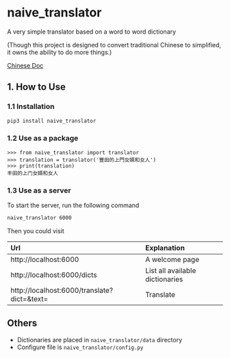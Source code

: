 # naive_translator

A very simple translator based on a word to word dictionary

(Though this project is designed to convert traditional 
Chinese to simplified, it owns the ability to do more things.)

[Chinese Doc](/docs/README_CH.md)

## 1. How to Use

### 1.1 Installation

```bash
pip3 install naive_translator
```

### 1.2 Use as a package

```text
>>> from naive_translator import translator
>>> translation = translator('豐田的上門女婿和女人')
>>> print(translation)
丰田的上门女婿和女人
```

### 1.3 Use as a server

To start the server, run the following command

```bash
naive_translator 6000
```

Then you could visit

|Url|Explanation|
|:---|:---|
|http://localhost:6000|A welcome page|
|http://localhost:6000/dicts|List all available dictionaries|
|http://localhost:6000/translate?dict=&text=|Translate|

## Others

- Dictionaries are placed in `naive_translator/data` directory
- Configure file is `naive_translator/config.py`
